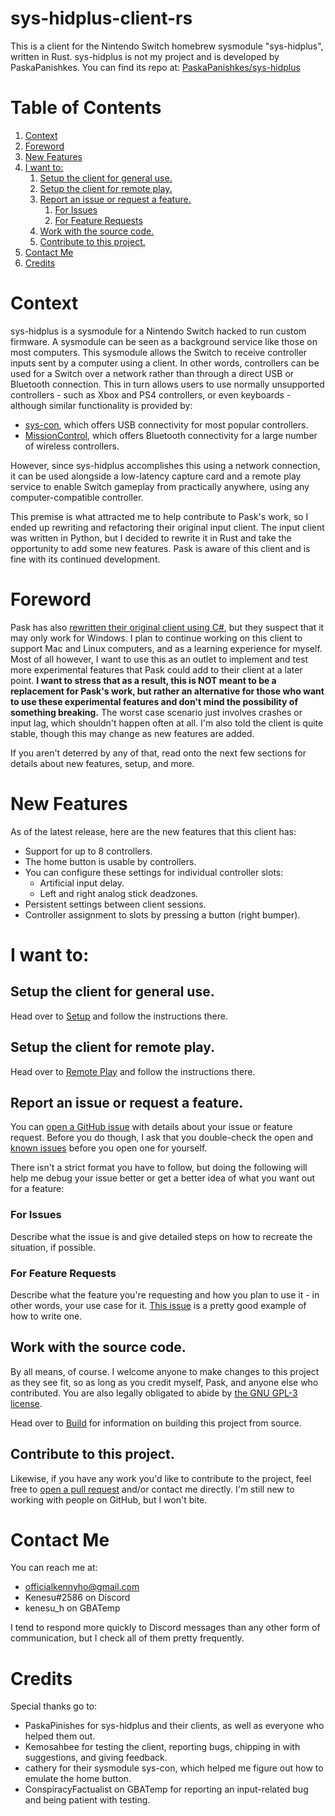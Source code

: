 # sys-hidplus-client-rs
This is a client for the Nintendo Switch homebrew sysmodule "sys-hidplus",
written in Rust. sys-hidplus is not my project and is developed by
PaskaPanishkes. You can find its repo at: 
[PaskaPanishkes/sys-hidplus](https://github.com/PaskaPinishkes/sys-hidplus)

# Table of Contents
<ol>
  <li><a href="#context">Context</a></li>
  <li><a href="#foreword">Foreword</a></li>
  <li><a href="#new-features">New Features</a></li>
  <li>
    <a href="#i-want-to">I want to:</a>
    <ol>
      <li>
        <a href="#setup-the-client-for-general-use">
          Setup the client for general use.
        </a>
      </li>
      <li>
        <a href="#setup-the-client-for-remote-play">
          Setup the client for remote play.
        </a>
      </li>
      <li>
        <a href="#report-an-issue-or-request-a-feature">
          Report an issue or request a feature.
        </a>
        <ol>
          <li><a href="#for-issues">For Issues</a></li>
          <li><a href="#for-feature-requests">For Feature Requests</a></li>
        </ol>
      </li>
      <li>
        <a href="#work-with-the-source-code">
          Work with the source code.
        </a>
      </li>
      <li>
        <a href="#contribute-to-this-project">
          Contribute to this project.
        </a>
      </li>
    </ol>
  </li>
  <li><a href="#contact-me">Contact Me</a></li>
  <li><a href="#credits">Credits</a></li>
</ol>

# Context
sys-hidplus is a sysmodule for a Nintendo Switch hacked to run custom firmware.
A sysmodule can be seen as a background service like those on most computers.
This sysmodule allows the Switch to receive controller inputs sent by a computer
using a client. In other words, controllers can be used for a Switch over a
network rather than through a direct USB or Bluetooth connection. This in turn
allows users to use normally unsupported controllers - such as Xbox and PS4
controllers, or even keyboards - although similar functionality is provided by:
- [sys-con](https://github.com/cathery/sys-con), which offers USB connectivity
  for most popular controllers.
- [MissionControl](https://github.com/ndeadly/MissionControl), which offers
  Bluetooth connectivity for a large number of wireless controllers.

However, since sys-hidplus accomplishes this using a network connection, it can
be used alongside a low-latency capture card and a remote play service to enable
Switch gameplay from practically anywhere, using any computer-compatible
controller.

This premise is what attracted me to help contribute to Pask's work, so I ended
up rewriting and refactoring their original input client. The input client was
written in Python, but I decided to rewrite it in Rust and take the opportunity
to add some new features. Pask is aware of this client and is fine with its
continued development.

# Foreword
Pask has also
[rewritten their original client using C#](https://github.com/PaskaPinishkes/SwitchSysHidplusClient),
but they suspect that it may only work for Windows. I plan to continue working
on this client to support Mac and Linux computers, and as a learning experience
for myself. Most of all however, I want to use this as an outlet to implement
and test more experimental features that Pask could add to their client at a
later point. **I want to stress that as a result, this is NOT meant to be a
replacement for Pask's work, but rather an alternative for those who want to use
these experimental features and don't mind the possibility of something
breaking.** The worst case scenario just involves crashes or input lag, which
shouldn't happen often at all. I'm also told the client is quite stable, though
this may change as new features are added.

If you aren't deterred by any of that, read onto the next few sections for
details about new features, setup, and more.
 
# New Features
As of the latest release, here are the new features that this client has:
- Support for up to 8 controllers.
- The home button is usable by controllers.
- You can configure these settings for individual controller slots:
  - Artificial input delay.
  - Left and right analog stick deadzones.
- Persistent settings between client sessions.
- Controller assignment to slots by pressing a button (right bumper).

# I want to:
## Setup the client for general use.
Head over to [Setup](./docs/setup.md) and follow the instructions there.

## Setup the client for remote play.
Head over to [Remote Play](./docs/remote-play.md) and follow the instructions there.

## Report an issue or request a feature.
You can
[open a GitHub issue](https://github.com/kenesu-h/sys-hidplus-client-rs/issues)
with details about your issue or feature request. Before you do though, I ask
that you double-check the open and [known issues](./docs/issues.md) before you open
one for yourself.

There isn't a strict format you have to follow, but doing the following will help
me debug your issue better or get a better idea of what you want out for a
feature:

### For Issues
Describe what the issue is and give detailed steps on how to recreate the
situation, if possible.

### For Feature Requests
Describe what the feature you're requesting and how you plan to use it - in other
words, your use case for it.
[This issue](https://github.com/kenesu-h/sys-hidplus-client-rs/issues/3) is a
pretty good example of how to write one.

## Work with the source code.
By all means, of course. I welcome anyone to make changes to this project as they
see fit, so as long as you credit myself, Pask, and anyone else who contributed.
You are also legally obligated to abide by
[the GNU GPL-3 license](https://tldrlegal.com/license/gnu-general-public-license-v3-(gpl-3)).

Head over to [Build](./docs/build.md) for information on building this project from
source.

## Contribute to this project.
Likewise, if you have any work you'd like to contribute to the project, feel free
to [open a pull request](https://github.com/kenesu-h/sys-hidplus-client-rs/pulls)
and/or contact me directly. I'm still new to working with people on GitHub, but
I won't bite.

# Contact Me
You can reach me at:
- officialkennyho@gmail.com
- Kenesu#2586 on Discord
- kenesu_h on GBATemp

I tend to respond more quickly to Discord messages than any other form of
communication, but I check all of them pretty frequently.

# Credits
Special thanks go to:
- PaskaPinishes for sys-hidplus and their clients, as well as everyone who
  helped them out.
- Kemosahbee for testing the client, reporting bugs, chipping in with 
  suggestions, and giving feedback.
- cathery for their sysmodule sys-con, which helped me figure out how to emulate
  the home button.
- ConspiracyFactualist on GBATemp for reporting an input-related bug and being
  patient with testing.